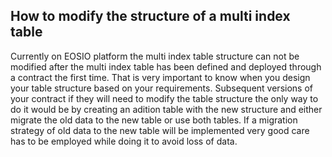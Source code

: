 ## How to modify the structure of a multi index table

Currently on EOSIO platform the multi index table structure can not be modified after the multi index table has been defined and deployed through a contract the first time. That is very important to know when you design your table structure based on your requirements. Subsequent versions of your contract if they will need to modify the table structure the only way to do it would be by creating an adition table with the new structure and either migrate the old data to the new table or use both tables. If a migration strategy of old data to the new table will be implemented very good care has to be employed while doing it to avoid loss of data.
